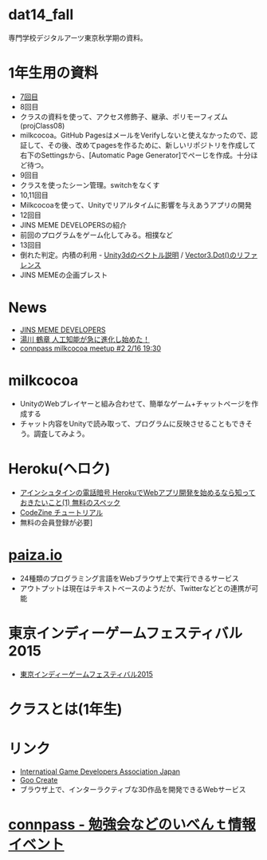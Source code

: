 dat14_fall
==========

専門学校デジタルアーツ東京秋学期の資料。

# 1年生用の資料
- [7回目](https://github.com/tanakaedu/dat14_fall/wiki/1%E5%B9%B407)
- 8回目
 - クラスの資料を使って、アクセス修飾子、継承、ポリモーフィズム(projClass08)
 - milkcocoa。GitHub PagesはメールをVerifyしないと使えなかったので、認証して、その後、改めてpagesを作るために、新しいリポジトリを作成して右下のSettingsから、[Automatic Page Generator]でぺーじを作成。十分ほど待つ。
- 9回目
 - クラスを使ったシーン管理。switchをなくす
- 10,11回目
 - Milkcocoaを使って、Unityでリアルタイムに影響を与えあうアプリの開発
- 12回目
 - JINS MEME DEVELOPERSの紹介
 - 前回のプログラムをゲーム化してみる。相撲など
- 13回目
 - 倒れた判定。内積の利用 - [Unity3dのベクトル説明](http://docs-jp.unity3d.com/Documentation/Manual/UnderstandingVectorArithmetic.html) / [Vector3.Dot()のリファレンス](http://docs.unity3d.com/ScriptReference/Vector3.Dot.html)
 - JINS MEMEの企画ブレスト


# News
- [JINS MEME DEVELOPERS](http://developers.jins.com/ja/)
- [湯川 鶴章 人工知能が急に進化し始めた！](http://thewave.jp/archives/1985)
- [connpass milkcocoa meetup #2 2/16 19:30](http://mlkcca.connpass.com/event/11212/)

# milkcocoa
- UnityのWebプレイヤーと組み合わせて、簡単なゲーム+チャットページを作成する
- チャット内容をUnityで読み取って、プログラムに反映させることもできそう。調査してみよう。

# Heroku(ヘロク)
- [アインシュタインの電話暗号 HerokuでWebアプリ開発を始めるなら知っておきたいこと(1) 無料のスペック](http://blog.ruedap.com/2011/04/29/ruby-heroku-web-app-development-tips-1)
- [CodeZine チュートリアル](http://codezine.jp/article/detail/8051)
 - 無料の会員登録が必要]

# [paiza.io](http://paiza.io)
- 24種類のプログラミング言語をWebブラウザ上で実行できるサービス
- アウトプットは現在はテキストベースのようだが、Twitterなどとの連携が可能

# 東京インディーゲームフェスティバル2015
- [東京インディーゲームフェスティバル2015](http://www.igda.jp/modules/bulletin/index.php?page=article&storyid=1337)

# クラスとは(1年生)

# リンク
- [Internatioal Game Developers Association Japan](http://www.igda.jp)
- [Goo Create](http://www.goocreate.com/)
 - ブラウザ上で、インターラクティブな3D作品を開発できるWebサービス
# [connpass - 勉強会などのいべんｔ情報イベント](http://connpass.com/)


